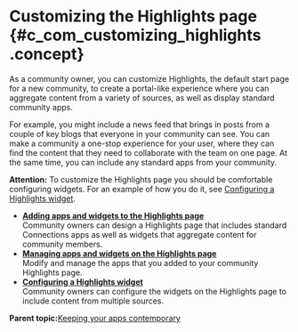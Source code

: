 # Customizing the Highlights page {#c_com_customizing_highlights .concept}

As a community owner, you can customize Highlights, the default start page for a new community, to create a portal-like experience where you can aggregate content from a variety of sources, as well as display standard community apps.

For example, you might include a news feed that brings in posts from a couple of key blogs that everyone in your community can see. You can make a community a one-stop experience for your user, where they can find the content that they need to collaborate with the team on one page. At the same time, you can include any standard apps from your community.

**Attention:** To customize the Highlights page you should be comfortable configuring widgets. For an example of how you do it, see [Configuring a Highlights widget](c_com_config_highlights_widget.md).

-   **[Adding apps and widgets to the Highlights page](../communities/c_com_highlights_widgets.md)**  
Community owners can design a Highlights page that includes standard Connections apps as well as widgets that aggregate content for community members.
-   **[Managing apps and widgets on the Highlights page](../communities/working_with_apps.md)**  
Modify and manage the apps that you added to your community Highlights page.
-   **[Configuring a Highlights widget](../communities/c_com_config_highlights_widget.md)**  
Community owners can configure the widgets on the Highlights page to include content from multiple sources.

**Parent topic:**[Keeping your apps contemporary](../communities/apps_frame.md)

